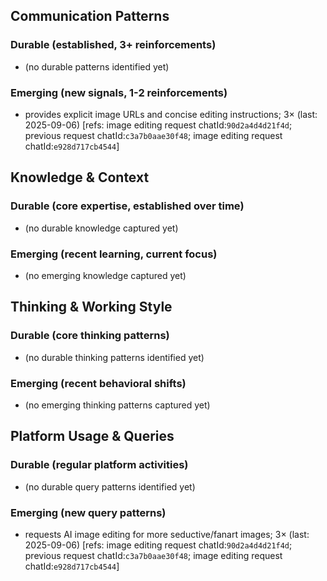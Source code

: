 ## Communication Patterns
### Durable (established, 3+ reinforcements)
- (no durable patterns identified yet)

### Emerging (new signals, 1-2 reinforcements)
- provides explicit image URLs and concise editing instructions; 3× (last: 2025-09-06) [refs: image editing request chatId:`90d2a4d4d21f4d`; previous request chatId:`c3a7b0aae30f48`; image editing request chatId:`e928d717cb4544`]

## Knowledge & Context
### Durable (core expertise, established over time)
- (no durable knowledge captured yet)

### Emerging (recent learning, current focus)
- (no emerging knowledge captured yet)

## Thinking & Working Style
### Durable (core thinking patterns)
- (no durable thinking patterns identified yet)

### Emerging (recent behavioral shifts)
- (no emerging thinking patterns captured yet)

## Platform Usage & Queries
### Durable (regular platform activities)
- (no durable query patterns identified yet)

### Emerging (new query patterns)
- requests AI image editing for more seductive/fanart images; 3× (last: 2025-09-06) [refs: image editing request chatId:`90d2a4d4d21f4d`; previous request chatId:`c3a7b0aae30f48`; image editing request chatId:`e928d717cb4544`]